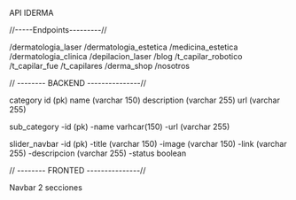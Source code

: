 API IDERMA


//-----Endpoints---------//

/dermatologia_laser
/dermatologia_estetica
/medicina_estetica
/dermatologia_clinica
/depilacion_laser
/blog
/t_capilar_robotico
/t_capilar_fue
/t_capilares
/derma_shop
/nosotros


// -------- BACKEND ---------------//

category
id (pk)
name (varchar 150)
description (varchar 255)
url (varchar 255)

sub_category
-id (pk)
-name varhcar(150)
-url (varchar 255)

slider_navbar
-id (pk)
-title (varchar 150)
-image (varchar 150)
-link (varchar 255)
-descripcion (varchar 255)
-status boolean
















// -------- FRONTED ---------------//

Navbar 2 secciones
